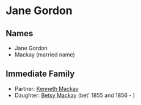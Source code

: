 ﻿---
layout: person
subject_key: i19799810
permalink: /people/i19799810
---

# Jane Gordon

## Names

* Jane Gordon
* Mackay (married name)

## Immediate Family

* Partner: [Kenneth Mackay](./@27357972@-kenneth-mackay-b-d.md)
* Daughter: [Betsy Mackay](./@49855242@-betsy-mackay-b1855~1856-d.md) (bet' 1855 and 1856 - )

